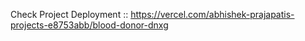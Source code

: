 Check Project Deployment :: https://vercel.com/abhishek-prajapatis-projects-e8753abb/blood-donor-dnxg

